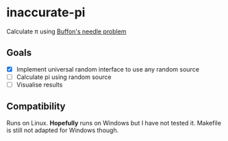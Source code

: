 # inaccurate-pi

Calculate π using
[Buffon's needle problem](https://en.wikipedia.org/wiki/Buffon%27s_needle_problem)

## Goals

- [x] Implement universal random interface to use any random source
- [ ] Calculate pi using random source
- [ ] Visualise results

## Compatibility

Runs on Linux. **Hopefully** runs on Windows but I have not tested it.
Makefile is still not adapted for Windows though.
